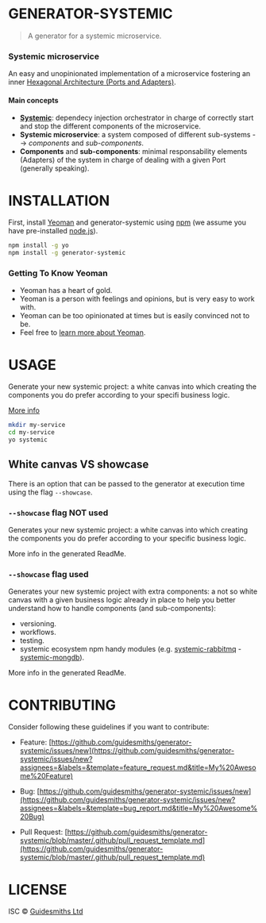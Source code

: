 # GENERATOR-SYSTEMIC

> A generator for a systemic microservice.


### Systemic microservice

An easy and unopinionated implementation of a microservice fostering an inner [Hexagonal Architecture (Ports and Adapters)](https://en.wikipedia.org/wiki/Hexagonal_architecture_(software)).

#### Main concepts
- [__Systemic__](https://www.npmjs.com/package/systemic): dependecy injection orchestrator in charge of correctly start and stop the different components of the microservice.
- __Systemic microservice__: a system composed of different sub-systems --> _components_ and _sub-components_.
- __Components__ and __sub-components__: minimal responsability elements (Adapters) of the system in charge of dealing with a given Port (generally speaking).


# INSTALLATION

First, install [Yeoman](http://yeoman.io) and generator-systemic using [npm](https://www.npmjs.com/) (we assume you have pre-installed [node.js](https://nodejs.org/)).

```bash
npm install -g yo
npm install -g generator-systemic
```

### Getting To Know Yeoman

 * Yeoman has a heart of gold.
 * Yeoman is a person with feelings and opinions, but is very easy to work with.
 * Yeoman can be too opinionated at times but is easily convinced not to be.
 * Feel free to [learn more about Yeoman](http://yeoman.io/).


# USAGE

Generate your new systemic project: a white canvas into which creating the components you do prefer according to your specifi business logic.

[More info](generators/app/templates/root/_README.md)

```bash
mkdir my-service
cd my-service
yo systemic
```

## White canvas VS showcase
There is an option that can be passed to the generator at execution time using the flag `--showcase`. 

### `--showcase` flag NOT used
Generates your new systemic project: a white canvas into which creating the components you do prefer according to your specific business logic. 

More info in the generated ReadMe.

### `--showcase` flag used
Generates your new systemic project with extra components: a not so white canvas with a given business logic already in place to help you better understand how to handle components (and sub-components):
- versioning.
- workflows.
- testing.
- systemic ecosystem npm handy modules (e.g. [systemic-rabbitmq](https://www.npmjs.com/package/systemic-rabbitmq) - [systemic-mongdb](https://www.npmjs.com/package/systemic-mongodb)).

More info in the generated ReadMe.

# CONTRIBUTING
Consider following these guidelines if you want to contribute:

- Feature: [https://github.com/guidesmiths/generator-systemic/issues/new](https://github.com/guidesmiths/generator-systemic/issues/new?assignees=&labels=&template=feature_request.md&title=My%20Awesome%20Feature)
- Bug: [https://github.com/guidesmiths/generator-systemic/issues/new](https://github.com/guidesmiths/generator-systemic/issues/new?assignees=&labels=&template=bug_report.md&title=My%20Awesome%20Bug)

- Pull Request: [https://github.com/guidesmiths/generator-systemic/blob/master/.github/pull_request_template.md](https://github.com/guidesmiths/generator-systemic/blob/master/.github/pull_request_template.md)


# LICENSE

ISC © [Guidesmiths Ltd]()
